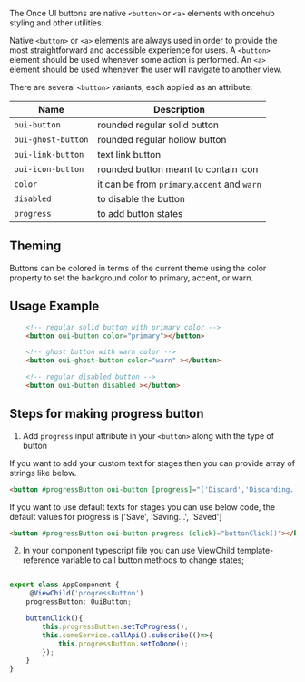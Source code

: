 The Once UI buttons are native `<button>` or `<a>` elements with oncehub styling and other utilities.


Native `<button>` or `<a>` elements are always used in order to provide the most straightforward and accessible experience for users.
A `<button>` element should be used whenever some action is performed. An `<a>` element should be used whenever the user will navigate to another view.

There are several `<button>` variants, each applied as an attribute:

| **Name**                        | **Description**                                            |
| -----------------------------   | ---------------------------------------------------------- |
| `oui-button`                    | rounded regular solid button                               |      
| `oui-ghost-button`              | rounded regular hollow button                              |
| `oui-link-button`               | text link button                                           |
| `oui-icon-button`               | rounded button meant to contain icon                       |
| `color`                         | it can be from `primary`,`accent` and `warn`               |
| `disabled`                      | to disable the button                                      |
| `progress`                      | to add button states                                       |


## Theming

Buttons can be colored in terms of the current theme using the color property to set the background color to primary, accent, or warn.

## Usage Example

```html
    <!-- regular solid button with primary color -->
    <button oui-button color="primary"></button>

    <!-- ghost button with warn color -->
    <button oui-ghost-button color="warn" ></button>

    <!-- regular disabled button -->
    <button oui-button disabled ></button>
```

## Steps for making progress button

1. Add `progress` input attribute in your `<button>` along with the type of button

If you want to add your custom text for stages then you can provide array of strings like below.

``` html
<button #progressButton oui-button [progress]="['Discard','Discarding...','Discarded']" (click)="buttonClick()"></button>
```

If you want to use default texts for stages you can use below code, the default values 
for progress is ['Save', 'Saving...', 'Saved']

``` html
<button #progressButton oui-button progress (click)="buttonClick()"></button>
```


2. In your component typescript file you can use ViewChild template-reference variable to call button methods to change states;

```typescript

export class AppComponent {
     @ViewChild('progressButton')
    progressButton: OuiButton;

    buttonClick(){
        this.progressButton.setToProgress();
        this.someService.callApi().subscribe(()=>{
            this.progressButton.setToDone();
        });
    }
}

```